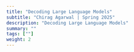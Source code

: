 ```yaml
---
title: "Decoding Large Language Models"
subtitle: "Chirag Agarwal | Spring 2025"
description: "Decoding Large Language Models"
summary: ""
tags: [""]
weight: 2
---
```

